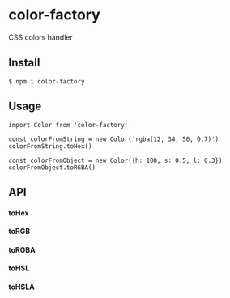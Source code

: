 # color-factory
CSS colors handler

## Install
```
$ npm i color-factory
```

## Usage
```
import Color from 'color-factory'

const colorFromString = new Color('rgba(12, 34, 56, 0.7)')
colorFromString.toHex()

const colorFromObject = new Color({h: 100, s: 0.5, l: 0.3})
colorFromObject.toRGBA()
```

## API

#### toHex

#### toRGB

#### toRGBA

#### toHSL

#### toHSLA

